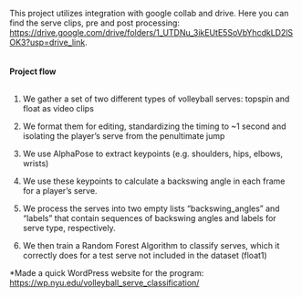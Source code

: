 This project utilizes integration with google collab and drive. Here you can find the serve clips, pre and post processing: https://drive.google.com/drive/folders/1_UTDNu_3ikEUtE5SoVbYhcdkLD2lSOK3?usp=drive_link. 
<br />
<br />
<br />
**Project flow**
<br />
<br />
1. We gather a set of two different types of volleyball serves: topspin and float as video clips
  
2. We format them for editing, standardizing the timing to ~1 second and isolating the player’s serve from the penultimate jump

3. We use AlphaPose to extract keypoints (e.g. shoulders, hips, elbows, wrists)

4. We use these keypoints to calculate a backswing angle in each frame for a player’s serve.

5. We process the serves into two empty lists “backswing_angles” and “labels” that contain sequences of backswing angles and labels for serve type, respectively.

6. We then train a Random Forest Algorithm to classify serves, which it correctly does for a test serve not included in the dataset (float1)


*Made a quick WordPress website for the program: https://wp.nyu.edu/volleyball_serve_classification/
